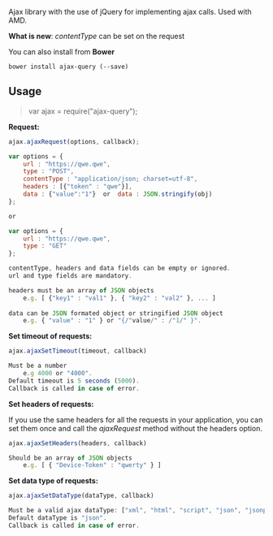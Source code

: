 Ajax library with the use of jQuery for implementing ajax calls.
Used with AMD.

**What is new**: _contentType_ can be set on the request

You can also install from **Bower**

	bower install ajax-query (--save)
    
## Usage

> var ajax = require("ajax-query");

**Request:**

```javascript
ajax.ajaxRequest(options, callback);

var options = {
	url : "https://qwe.qwe",
	type : "POST",
    contentType : "application/json; charset=utf-8",
	headers : [{"token" : "qwe"}],
	data : {"value":"1"}  or  data : JSON.stringify(obj)
};

or

var options = {
	url : "https://qwe.qwe",
	type : "GET"
};

contentType, headers and data fields can be empty or ignored.
url and type fields are mandatory.

headers must be an array of JSON objects 
	e.g. [ {"key1" : "val1" }, { "key2" : "val2" }, ... ]
		
data can be JSON formated object or stringified JSON object 
	e.g. { "value" : "1" } or "{/"value/" : /"1/" }".
```

**Set timeout of requests:**

```javascript
ajax.ajaxSetTimeout(timeout, callback)

Must be a number 
   	e.g 4000 or "4000".
Default timeout is 5 seconds (5000).
Callback is called in case of error.
```

**Set headers of requests:**

If you use the same headers for all the requests in your application,
you can set them once and call the _ajaxRequest_ method without the headers option.

```javascript
ajax.ajaxSetHeaders(headers, callback)

Should be an array of JSON objects 
   	e.g. [ { "Device-Token" : "qwerty" } ]
```

**Set data type of requests:**

```javascript
ajax.ajaxSetDataType(dataType, callback)

Must be a valid ajax dataType: ["xml", "html", "script", "json", "jsonp", "text"]
Default dataType is "json".
Callback is called in case of error.
```
